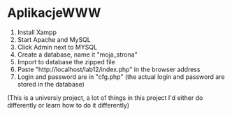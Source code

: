 # AplikacjeWWW

1) Install Xampp
2) Start Apache and MySQL
3) Click Admin next to MYSQL
4) Create a database, name it "moja_strona"
5) Import to database the zipped file
6) Paste "http://localhost/lab12/index.php" in the browser address
7) Login and password are in "cfg.php" (the actual login and password are stored in the database)

(This is a universiy project, a lot of things in this project I'd either do differently or learn how to do it differently)

